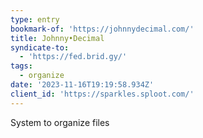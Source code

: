 ```yaml
---
type: entry
bookmark-of: 'https://johnnydecimal.com/'
title: Johnny•Decimal
syndicate-to:
  - 'https://fed.brid.gy/'
tags:
  - organize
date: '2023-11-16T19:19:58.934Z'
client_id: 'https://sparkles.sploot.com/'
---
```

System to organize files
